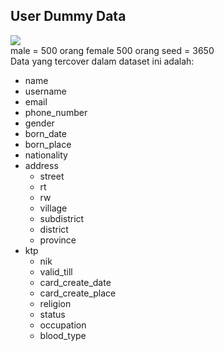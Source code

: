 ## User Dummy Data

<div style="text-align: justify"><p>
<img src="/src/img1.png"/> 
</br>
male = 500 orang
female 500 orang
seed = 3650
</br>
Data yang tercover dalam dataset ini adalah:
<ul>
    <li>name
    <li>username
    <li>email
    <li>phone_number
    <li>gender
    <li>born_date
    <li>born_place
    <li>nationality
    <li>address
        <ul>
            <li>street
            <li>rt
            <li>rw
            <li>village
            <li>subdistrict
            <li>district
            <li>province
        </ul>
    <li>ktp
    <ul>
            <li>nik
            <li>valid_till
            <li>card_create_date
            <li>card_create_place
            <li>religion
            <li>status
            <li>occupation
            <li>blood_type
        </ul>
</ul>
</p></div>